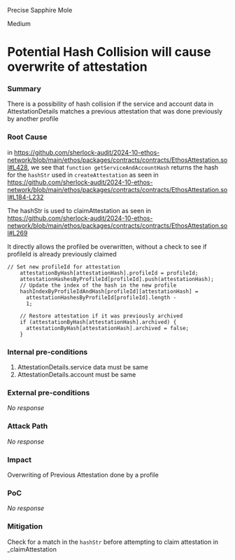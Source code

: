 Precise Sapphire Mole

Medium

# Potential Hash Collision will cause overwrite of attestation

### Summary

There is a possibility of hash collision if the service and account data in AttestationDetails matches a previous attestation that was done previously by another profile

### Root Cause

in https://github.com/sherlock-audit/2024-10-ethos-network/blob/main/ethos/packages/contracts/contracts/EthosAttestation.sol#L428, we see that `function getServiceAndAccountHash` returns the hash for the `hashStr` used in `createAttestation` as seen in  https://github.com/sherlock-audit/2024-10-ethos-network/blob/main/ethos/packages/contracts/contracts/EthosAttestation.sol#L184-L232

The hashStr is used to claimAttestation as seen in https://github.com/sherlock-audit/2024-10-ethos-network/blob/main/ethos/packages/contracts/contracts/EthosAttestation.sol#L269

It directly allows the profiled be overwritten, without a check to see if profileId is already previously claimed
```solidity
// Set new profileId for attestation
    attestationByHash[attestationHash].profileId = profileId;
    attestationHashesByProfileId[profileId].push(attestationHash);
    // Update the index of the hash in the new profile
    hashIndexByProfileIdAndHash[profileId][attestationHash] =
      attestationHashesByProfileId[profileId].length -
      1;

    // Restore attestation if it was previously archived
    if (attestationByHash[attestationHash].archived) {
      attestationByHash[attestationHash].archived = false;
    }
```

### Internal pre-conditions

1) AttestationDetails.service data must be same
2) AttestationDetails.account must be same

### External pre-conditions

_No response_

### Attack Path

_No response_

### Impact

Overwriting of Previous Attestation done by a profile

### PoC

_No response_

### Mitigation

Check for a match in the `hashStr` before attempting to claim attestation in _claimAttestation
